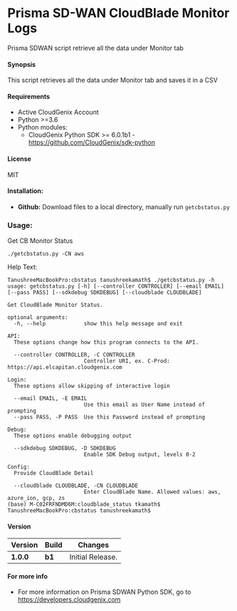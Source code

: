 # Prisma SD-WAN CloudBlade Monitor Logs
Prisma SDWAN script retrieve all the data under Monitor tab

#### Synopsis
This script retrieves all the data under Monitor tab and saves it in a CSV

#### Requirements
* Active CloudGenix Account
* Python >=3.6
* Python modules:
    * CloudGenix Python SDK >= 6.0.1b1 - <https://github.com/CloudGenix/sdk-python>

#### License
MIT

#### Installation:
 - **Github:** Download files to a local directory, manually run `getcbstatus.py` 

### Usage:
Get CB Monitor Status
```
./getcbstatus.py -CN aws
```

Help Text:
```angular2
TanushreeMacBookPro:cbstatus tanushreekamath$ ./getcbstatus.py -h
usage: getcbstatus.py [-h] [--controller CONTROLLER] [--email EMAIL] [--pass PASS] [--sdkdebug SDKDEBUG] [--cloudblade CLOUDBLADE]

Get CloudBlade Monitor Status.

optional arguments:
  -h, --help            show this help message and exit

API:
  These options change how this program connects to the API.

  --controller CONTROLLER, -C CONTROLLER
                        Controller URI, ex. C-Prod: https://api.elcapitan.cloudgenix.com

Login:
  These options allow skipping of interactive login

  --email EMAIL, -E EMAIL
                        Use this email as User Name instead of prompting
  --pass PASS, -P PASS  Use this Password instead of prompting

Debug:
  These options enable debugging output

  --sdkdebug SDKDEBUG, -D SDKDEBUG
                        Enable SDK Debug output, levels 0-2

Config:
  Provide CloudBlade Detail

  --cloudblade CLOUDBLADE, -CN CLOUDBLADE
                        Enter CloudBlade Name. Allowed values: aws, azure_ion, gcp, zs
(base) M-C02FRFNDMD6M:cloudblade_status tkamath$ 
TanushreeMacBookPro:cbstatus tanushreekamath$

```

#### Version
| Version | Build | Changes |
| ------- | ----- | ------- |
| **1.0.0** | **b1** | Initial Release. |


#### For more info
 * For more information on Prisma SDWAN Python SDK, go to https://developers.cloudgenix.com
 
